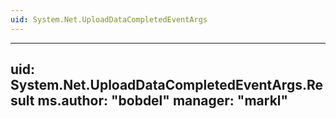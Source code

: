 ```yaml
---
uid: System.Net.UploadDataCompletedEventArgs
---
```


---
uid: System.Net.UploadDataCompletedEventArgs.Result
ms.author: "bobdel"
manager: "markl"
---
